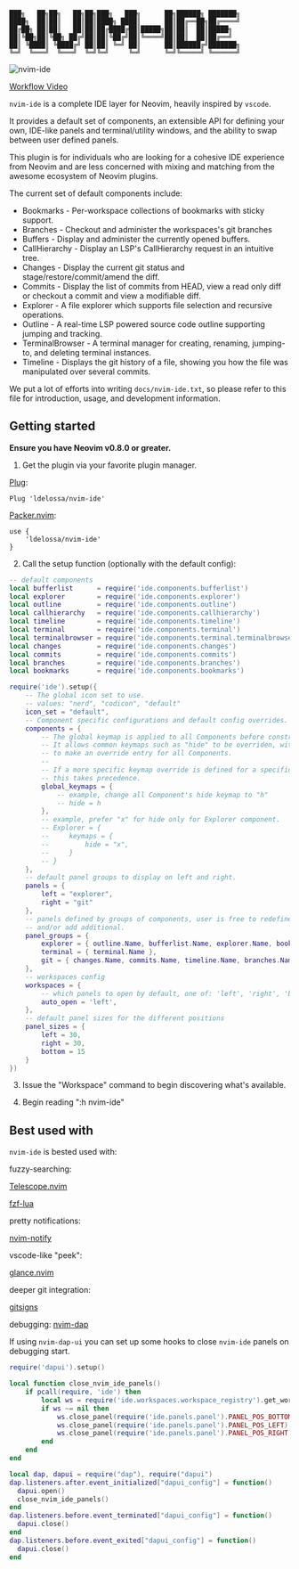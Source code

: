 ```  
███╗   ██╗██╗   ██╗██╗███╗   ███╗      ██╗██████╗ ███████╗
████╗  ██║██║   ██║██║████╗ ████║      ██║██╔══██╗██╔════╝
██╔██╗ ██║██║   ██║██║██╔████╔██║█████╗██║██║  ██║█████╗  
██║╚██╗██║╚██╗ ██╔╝██║██║╚██╔╝██║╚════╝██║██║  ██║██╔══╝  
██║ ╚████║ ╚████╔╝ ██║██║ ╚═╝ ██║      ██║██████╔╝███████╗
╚═╝  ╚═══╝  ╚═══╝  ╚═╝╚═╝     ╚═╝      ╚═╝╚═════╝ ╚══════╝
```
![nvim-ide](./contrib/screenshot.png)

[Workflow Video](https://youtu.be/GcoHnB5DoFA)

`nvim-ide` is a complete IDE layer for Neovim, heavily inspired by `vscode`.

It provides a default set of components, an extensible API for defining your
own, IDE-like panels and terminal/utility windows, and the ability to swap between
user defined panels. 

This plugin is for individuals who are looking for a cohesive IDE experience 
from Neovim and are less concerned with mixing and matching from the awesome
ecosystem of Neovim plugins.

The current set of default components include:
* Bookmarks - Per-workspace collections of bookmarks with sticky support.
* Branches  - Checkout and administer the workspaces's git branches
* Buffers   - Display and administer the currently opened buffers.
* CallHierarchy - Display an LSP's CallHierarchy request in an intuitive tree.
* Changes - Display the current git status and stage/restore/commit/amend the diff.
* Commits - Display the list of commits from HEAD, view a read only diff or checkout a commit and view a modifiable diff.
* Explorer - A file explorer which supports file selection and recursive operations.
* Outline - A real-time LSP powered source code outline supporting jumping and tracking.
* TerminalBrowser - A terminal manager for creating, renaming, jumping-to, and deleting terminal instances.
* Timeline - Displays the git history of a file, showing you how the file was manipulated over several commits.

We put a lot of efforts into writing `docs/nvim-ide.txt`, so please refer to this 
file for introduction, usage, and development information.

## Getting started 

**Ensure you have Neovim v0.8.0 or greater.**

1. Get the plugin via your favorite plugin manager.

[Plug](https://github.com/junegunn/vim-plug):
```
Plug 'ldelossa/nvim-ide'
```

[Packer.nvim](https://github.com/wbthomason/packer.nvim): 
```
use {
    'ldelossa/nvim-ide'
}
```

2. Call the setup function (optionally with the default config):

```lua
-- default components
local bufferlist      = require('ide.components.bufferlist')
local explorer        = require('ide.components.explorer')
local outline         = require('ide.components.outline')
local callhierarchy   = require('ide.components.callhierarchy')
local timeline        = require('ide.components.timeline')
local terminal        = require('ide.components.terminal')
local terminalbrowser = require('ide.components.terminal.terminalbrowser')
local changes         = require('ide.components.changes')
local commits         = require('ide.components.commits')
local branches        = require('ide.components.branches')
local bookmarks       = require('ide.components.bookmarks')

require('ide').setup({
    -- The global icon set to use.
    -- values: "nerd", "codicon", "default"
    icon_set = "default",
    -- Component specific configurations and default config overrides.
    components = {
        -- The global keymap is applied to all Components before construction.
        -- It allows common keymaps such as "hide" to be overriden, without having
        -- to make an override entry for all Components.
        --
        -- If a more specific keymap override is defined for a specific Component
        -- this takes precedence.
        global_keymaps = {
            -- example, change all Component's hide keymap to "h"
            -- hide = h
        },
        -- example, prefer "x" for hide only for Explorer component.
        -- Explorer = {
        --     keymaps = {
        --         hide = "x",
        --     }
        -- }
    },
    -- default panel groups to display on left and right.
    panels = {
        left = "explorer",
        right = "git"
    },
    -- panels defined by groups of components, user is free to redefine the defaults
    -- and/or add additional.
    panel_groups = {
        explorer = { outline.Name, bufferlist.Name, explorer.Name, bookmarks.Name, callhierarchy.Name, terminalbrowser.Name },
        terminal = { terminal.Name },
        git = { changes.Name, commits.Name, timeline.Name, branches.Name }
    },
    -- workspaces config
    workspaces = {
        -- which panels to open by default, one of: 'left', 'right', 'both', 'none'
        auto_open = 'left',
    },
    -- default panel sizes for the different positions
    panel_sizes = {
        left = 30,
        right = 30,
        bottom = 15
    }
})
```

3. Issue the "Workspace" command to begin discovering what's available.

4. Begin reading ":h nvim-ide"

## Best used with

`nvim-ide` is bested used with:

fuzzy-searching:

[Telescope.nvim](https://github.com/nvim-telescope/telescope.nvim) 

[fzf-lua](https://github.com/nvim-telescope/telescope.nvim) 

pretty notifications:

[nvim-notify](https://github.com/rcarriga/nvim-notify)

vscode-like "peek":

[glance.nvim](https://github.com/DNLHC/glance.nvim)

deeper git integration:

[gitsigns](https://github.com/lewis6991/gitsigns.nvim)

debugging:
[nvim-dap](https://github.com/mfussenegger/nvim-dap)

If using `nvim-dap-ui` you can set up some hooks to close `nvim-ide` panels on
debugging start.

```lua
require('dapui').setup()

local function close_nvim_ide_panels() 
    if pcall(require, 'ide') then
        local ws = require('ide.workspaces.workspace_registry').get_workspace(vim.api.nvim_get_current_tabpage())
        if ws ~= nil then
            ws.close_panel(require('ide.panels.panel').PANEL_POS_BOTTOM)
            ws.close_panel(require('ide.panels.panel').PANEL_POS_LEFT)
            ws.close_panel(require('ide.panels.panel').PANEL_POS_RIGHT)
        end
    end
end

local dap, dapui = require("dap"), require("dapui")
dap.listeners.after.event_initialized["dapui_config"] = function()
  dapui.open()
  close_nvim_ide_panels()
end
dap.listeners.before.event_terminated["dapui_config"] = function()
  dapui.close()
end
dap.listeners.before.event_exited["dapui_config"] = function()
  dapui.close()
end
```
